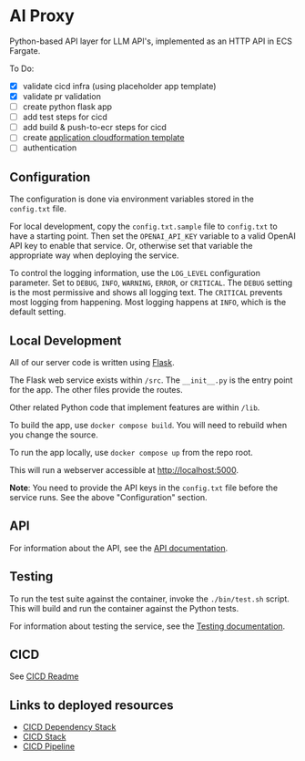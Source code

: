 # AI Proxy

Python-based API layer for LLM API's, implemented as an HTTP API in ECS Fargate.

To Do:
* [x] validate cicd infra (using placeholder app template)
* [x] validate pr validation
* [ ] create python flask app
* [ ] add test steps for cicd
* [ ] add build & push-to-ecr steps for cicd
* [ ] create [application cloudformation template](cicd/3-app/aiproxy/template.yml)
* [ ] authentication

## Configuration

The configuration is done via environment variables stored in the `config.txt` file.

For local development, copy the `config.txt.sample` file to `config.txt` to have a
starting point. Then set the `OPENAI_API_KEY` variable to a valid OpenAI API key to
enable that service. Or, otherwise set that variable the appropriate way when
deploying the service.

To control the logging information, use the `LOG_LEVEL` configuration parameter. Set
to `DEBUG`, `INFO`, `WARNING`, `ERROR`, or `CRITICAL`. The `DEBUG` setting is the
most permissive and shows all logging text. The `CRITICAL` prevents most logging
from happening. Most logging happens at `INFO`, which is the default setting.

## Local Development

All of our server code is written using [Flask](https://flask.palletsprojects.com/en/2.3.x/).

The Flask web service exists within `/src`. The `__init__.py` is the
entry point for the app. The other files provide the routes.

Other related Python code that implement features are within `/lib`.

To build the app, use `docker compose build`.
You will need to rebuild when you change the source.

To run the app locally, use `docker compose up` from the repo root.

This will run a webserver accessible at <http://localhost:5000>.

**Note**: You need to provide the API keys in the `config.txt` file
before the service runs. See the above "Configuration" section.

## API

For information about the API, see the [API documentation](API.md).

## Testing

To run the test suite against the container, invoke the `./bin/test.sh` script. This will
build and run the container against the Python tests.

For information about testing the service, see the [Testing documentation](TESTING.md).

## CICD

See [CICD Readme](./cicd/README.md)

## Links to deployed resources

- [CICD Dependency Stack](https://us-east-1.console.aws.amazon.com/cloudformation/home?region=us-east-1#/stacks/outputs?filteringText=&filteringStatus=active&viewNested=true&stackId=arn%3Aaws%3Acloudformation%3Aus-east-1%3A475661607190%3Astack%2Faiproxy-cicd-deps%2Fdc0cc2a0-5d98-11ee-92d1-0e2fac17ec9f)
- [CICD Stack](https://us-east-1.console.aws.amazon.com/cloudformation/home?region=us-east-1#/stacks/stackinfo?filteringText=&filteringStatus=active&viewNested=true&stackId=arn%3Aaws%3Acloudformation%3Aus-east-1%3A475661607190%3Astack%2Faiproxy-cicd%2F580cf6b0-5d9c-11ee-b86a-0a8053e30da7)
- [CICD Pipeline](https://us-east-1.console.aws.amazon.com/codesuite/codepipeline/pipelines/aiproxy-cicd/view?region=us-east-1)

